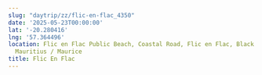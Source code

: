 ```yaml
---
slug: "daytrip/zz/flic-en-flac_4350"
date: '2025-05-23T00:00:00'
lat: '-20.280416'
lng: '57.364496'
location: Flic en Flac Public Beach, Coastal Road, Flic en Flac, Black River, 90512,
  Mauritius / Maurice
title: Flic En Flac
---
```



